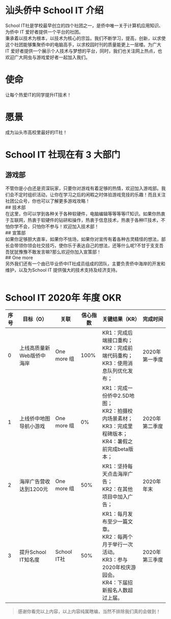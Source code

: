 # 汕头侨中 School IT 介绍  

<div class="book-tip">
School IT社是学校最早创立的四个社团之一，是侨中唯一关于计算机应用知识、为侨中 IT 爱好者提供一个平台的社团。
</div>
<div class="book-tip">
秉承着以技术为根本，以技术为核心的宗旨。我们不断学习，提高，创新，以求使这个社团能够集聚侨中的电脑高手，以求校园时刊的质量能更上一层楼。为广大 IT 爱好者提供一个展示个人技术与梦想的平台，同时，我们也关注网上热点，也欢迎广大网虫与游戏爱好者一起加入我们。
</div>



# 使命  

<div class="book-warning">
    让每个热爱IT的同学提升IT技术！
</div>

# 愿景

<div class="book-warning">
    成为汕头市高校里最好的IT社！
</div>


# School IT 社现在有 3 大部门  

## 游戏部  
<div class="book-danger">
    不管你是小白还是资深玩家，只要你对游戏有着足够的热情，欢迎加入游戏部。我们会不定时组织活动，让你在学习之后的闲暇之时体验游戏竞技的乐趣！而且关注社团公众号，你也可以了解更多游戏攻略！  
</div>
## 技术部  
<div class="book-danger">
    在这里，你可以学到各种关于各种软硬件，电脑编辑等等等等IT知识。如果你热衷于互联网，热衷于软硬件的钻研和操作，热衷于信息技术，热衷于各种IT技术，不怕你学不会，只怕你不参与！欢迎加入技术部！  
</div>
## 宣策部  
<div class="book-danger">
    如果你足够胆大直率，如果你不怯场，如果你对宣传有着各种古灵精怪的想法，部长会带领你领会社交技巧，使你乐于表达自己的想法，还等什么呢?不甘于支支吾吾犹犹豫豫不敢发言嘛?那么欢迎你加入宣策部！
</div>
## One more
<div class="book-danger">
    另外我们还有一个由已毕业侨中IT社成员组成的团队，主要负责侨中海岸的开发和维护，以及为School IT 提供强大的技术支持及经济支持。  
</div>
<br />

# School IT 2020年 年度 OKR  

| 序号 | 目标（O） | 关联 | 信心指数 | 关键结果（KR） | 完成时间 |
| :--- | ---- | ---- | ---- | ---- | ---- |
| 0 | 上线高质量新Web版侨中海岸 | One more 组 | 100% | KR1：完成后端接口重构；<br />KR2：完成前端代码重构；<br />KR3：使用消息队列优化发布； | 2020年第一季度 |
| 1 | 上线侨中地图导航小游戏 | One more 组 | 0% | KR1：完成一份侨中2.5D地图；<br />KR2：拍摄校内场景素材；<br />KR3：完成里程碑版本；<br />KR4：暑假之前完成beta版本； | 2020年第二季度 |
| 2 | 海岸广告营收达到1200元 | One more 组 | 50% | KR1：坚持每天点击海岸广告；<br />KR2：在其他项目中加入广告； | 2020年年末 |
| 3 | 提升School IT知名度 | School IT社 | 50% | KR1：每月发布至少一篇文章。<br />KR2：每两个月于举行一次活动。<br />KR3：参与2020年校庆游园会。<br />KR4：下届招新报名人数超过上届。 | 2020年第三季度 |


> 感谢你看完以上内容，以上内容纯属瞎编，当然不排除我们真的会做到！